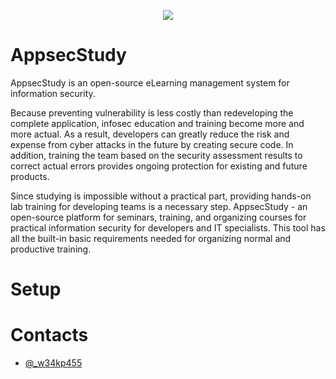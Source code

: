 <p align="center">
  <img src="https://github.com/zzzteph/appsec.study/blob/main/dev/logo.png?raw=true">
</p>

# AppsecStudy


AppsecStudy is an open-source eLearning management system for information security. 

Because preventing vulnerability is less costly than redeveloping the complete application, infosec education and training become more and more actual. As a result, developers can greatly reduce the risk and expense from cyber attacks in the future by creating secure code. In addition, training the team based on the security assessment results to correct actual errors provides ongoing protection for existing and future products.

Since studying is impossible without a practical part, providing hands-on lab training for developing teams is a necessary step.
AppsecStudy - an open-source platform for seminars, training, and organizing courses for practical information security for developers and IT specialists. This tool has all the built-in basic requirements needed for organizing normal and productive training.



# Setup





# Contacts

- [@_w34kp455](https://twitter.com/w34kp455)